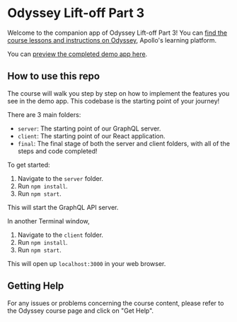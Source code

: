# Odyssey Lift-off Part 3

Welcome to the companion app of Odyssey Lift-off Part 3! You can [find the course lessons and instructions on Odyssey](https://odyssey.apollographql.com/odyssey-lift-off-part3), Apollo's learning platform.

You can [preview the completed demo app here](https://lift-off-client-demo.netlify.app/).

## How to use this repo

The course will walk you step by step on how to implement the features you see in the demo app. This codebase is the starting point of your journey!

There are 3 main folders:

- `server`: The starting point of our GraphQL server.
- `client`: The starting point of our React application.
- `final`: The final stage of both the server and client folders, with all of the steps and code completed!

To get started:

1. Navigate to the `server` folder.
1. Run `npm install`.
1. Run `npm start`.

This will start the GraphQL API server.

In another Terminal window,

1. Navigate to the `client` folder.
1. Run `npm install`.
1. Run `npm start`.

This will open up `localhost:3000` in your web browser.

## Getting Help

For any issues or problems concerning the course content, please refer to the Odyssey course page and click on "Get Help".

